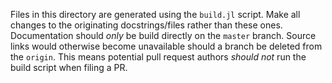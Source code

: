 Files in this directory are generated using the `build.jl` script. Make
all changes to the originating docstrings/files rather than these ones.
Documentation should *only* be build directly on the `master` branch.
Source links would otherwise become unavailable should a branch be
deleted from the `origin`. This means potential pull request authors
*should not* run the build script when filing a PR.

